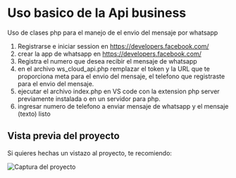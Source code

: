 # Uso basico de la Api business

Uso de clases php para el manejo de el envio del mensaje por whatsapp

1. Registrarse e iniciar session en https://developers.facebook.com/
2. crear la app de whatsapp en https://developers.facebook.com/
3. Registra el numero que desea recibir el mensaje de whatsapp 
4. en el archivo ws_cloud_api.php remplazar el token y la URL que te proporciona meta para el envio del mensaje, el telefono que registraste para el envio del mensaje.
5. ejecutar el archivo index.php en VS code con la extension php server previamente instalada o en un servidor para php.
6.  ingresar numero de telefono a enviar mensaje de whatsapp y el mensaje (texto)  listo

## Vista previa del proyecto
Si quieres hechas un vistazo al proyecto, te recomiendo:

![Captura del proyecto](https://github.com/JRodriguezx1/Api-whatsapp-business-PHP/blob/master/build/app1.png?raw=true)

